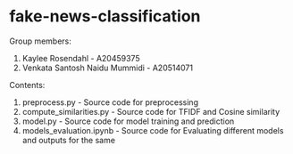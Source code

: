 # fake-news-classification

Group members: 
1. Kaylee Rosendahl - A20459375
2. Venkata Santosh Naidu Mummidi - A20514071

Contents: 

1. preprocess.py - Source code for preprocessing
2. compute_similarities.py - Source code for TFIDF and Cosine similarity
3. model.py - Source code for model training and prediction
4. models_evaluation.ipynb - Source code for Evaluating different models and outputs for the same

